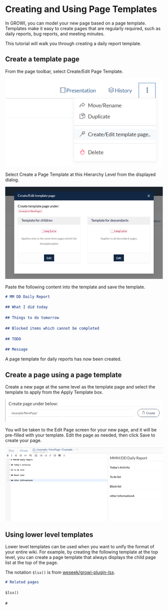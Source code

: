 # Creating and Using Page Templates

In GROWI, you can model your new page based on a page template.
Templates make it easy to create pages that are regularly required, such as daily reports, bug reports, and meeting minutes.

This tutorial will walk you through creating a daily report template.

## Create a template page

[//]: <> (TODO: このUIの名前を変わること)
From the page toolbar, select Create/Edit Page Template.

![](./images/template_02.png)

[//]: <> (TODO: このUIの名前を変わること)
Select Create a Page Template at this Hierarchy Level from the displayed dialog.

![](./images/template_01.png)

Paste the following content into the template and save the template.

```markdown
# MM DD Daily Report

## What I did today

## Things to do tomorrow

## Blocked items which cannot be completed

## TODO

## Message
```

A page template for daily reports has now been created.

## Create a page using a page template

Create a new page at the same level as the template page and select the template to apply from the Apply Template box.

[//]: <> (TODO: 下のイメージは「〜にテンプレートページを作成」フィールドが入ってない。表れると使いやすい？)
![](./images/template_03.png)

You will be taken to the Edit Page screen for your new page, and it will be pre-filled with your template.
Edit the page as needed, then click Save to create your page.

![](./images/template_04.png)

## Using lower level templates

Lower level templates can be used when you want to unify the format of your entire wiki.
For example, by creating the following template at the top level, you can create a page template that always displays the child page list at the top of the page.

The notation `$lsx()` is from [weseek/growi-plugin-lsx](https://github.com/weseek/growi-plugin-lsx).

```markdown
# Related pages

$lsx()

#
```
